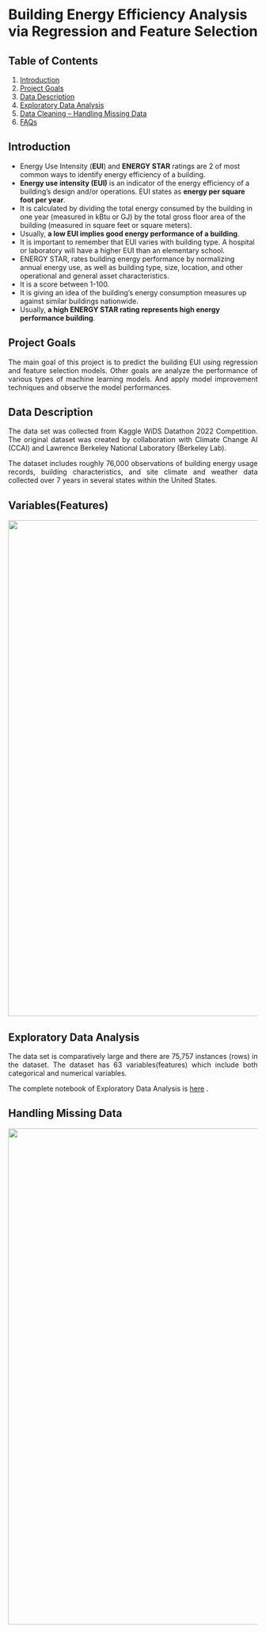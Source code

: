 # Building Energy Efficiency Analysis via Regression and Feature Selection

## Table of Contents
1. [Introduction](#introduction)
2. [Project Goals](#project-goals)
3. [Data Description](#data-description)
4. [Exploratory Data Analysis](#exploratory-data-analysis)
4. [Data Cleaning – Handling Missing Data](#handling-missing-data)
5. [FAQs](#faqs)

## Introduction

- Energy Use Intensity (**EUI**) and **ENERGY STAR** ratings are 2 of most common ways to identify energy efficiency of a building.
- **Energy use intensity (EUI)** is an indicator of the energy efficiency of a building’s design and/or operations. EUI states as **energy per square foot per year**. 
- It is calculated by dividing the total energy consumed by the building in one year (measured in kBtu or GJ) by the total gross floor area of the building (measured in  square feet or square meters). 
- Usually, **a low EUI implies good energy performance of a building**. 
- It is important to remember that EUI varies with building type. A hospital or laboratory will have a higher EUI than an elementary school.
- ENERGY STAR, rates building energy performance by normalizing annual energy use, as well as building type, size, location, and other operational and general asset characteristics. 
- It is a score between 1-100.
- It is  giving an idea of the building’s energy consumption measures up against similar buildings nationwide. 
- Usually, **a high ENERGY STAR rating represents high energy performance building**. 

## Project Goals

<p align="justify">The main goal of this project is to predict the building EUI using regression and feature selection models.
Other goals are analyze the performance of various types of machine learning models. And apply model improvement techniques and observe the model performances. 
</p>

## Data Description

<p align="justify">The data set was collected from Kaggle WiDS Datathon 2022 Competition. The original dataset was created by collaboration with Climate Change AI (CCAI) and Lawrence Berkeley National Laboratory (Berkeley Lab). 
</p>
<p align="justify">The dataset includes roughly 76,000 observations of building energy usage records, building characteristics, and site climate and weather data collected over 7 years in several states within the United States. 
</p>

## Variables(Features)

<p align="center">
  <img src="https://github.com/anjanakg/Predict-EUI/blob/main/assets/image1.jpg" width="1000">
</p>

## Exploratory Data Analysis

<p align="justify">The data set is comparatively large and there are 75,757 instances (rows) in the dataset. The dataset has 63 variables(features) which include both categorical and numerical variables.
</p>

  The complete notebook of Exploratory Data Analysis is
  [here](Classification_of_UDSculptures_ResNet50.ipynb) 
  .

## Handling Missing Data

<p align="center">
  <img src="https://github.com/anjanakg/Predict-EUI/blob/main/assets/image2.jpg" width="1000">
</p>



